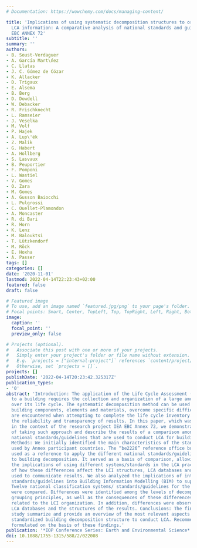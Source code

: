 ```yaml
---
# Documentation: https://wowchemy.com/docs/managing-content/

title: 'Implications of using systematic decomposition structures to organize building
  LCA information: A comparative analysis of national standards and guidelines- IEA
  EBC ANNEX 72'
subtitle: ''
summary: ''
authors:
- B. Soust-Verdaguer
- A. García Mart\ńez
- C. Llatas
- J. C. Gómez de Cózar
- K. Allacker
- D. Trigaux
- E. Alsema
- B. Berg
- D. Dowdell
- W. Debacker
- R. Frischknecht
- L. Ramseier
- J. Veselka
- M. Volf
- P. Hajek
- A. Lup\'ék
- Z. Malik
- G. Habert
- A. Hollberg
- S. Lasvaux
- B. Peuportier
- F. Pomponi
- L. Wastiel
- V. Gomes
- O. Zara
- M. Gomes
- A. Gusson Baiocchi
- L. Pulgrossi
- C. Ouellet-Plamondon
- A. Moncaster
- R. di Bari
- R. Horn
- K. Lenz
- M. Balouktsi
- T. Lützkendorf
- M. Röck
- E. Hoxha
- A. Passer
tags: []
categories: []
date: '2020-11-01'
lastmod: 2022-04-14T22:23:43+02:00
featured: false
draft: false

# Featured image
# To use, add an image named `featured.jpg/png` to your page's folder.
# Focal points: Smart, Center, TopLeft, Top, TopRight, Left, Right, BottomLeft, Bottom, BottomRight.
image:
  caption: ''
  focal_point: ''
  preview_only: false

# Projects (optional).
#   Associate this post with one or more of your projects.
#   Simply enter your project's folder or file name without extension.
#   E.g. `projects = ["internal-project"]` references `content/project/deep-learning/index.md`.
#   Otherwise, set `projects = []`.
projects: []
publishDate: '2022-04-14T20:23:42.325317Z'
publication_types:
- '0'
abstract: 'Introduction: The application of the Life Cycle Assessment (LCA) technique
  to a building requires the collection and organization of a large amount of data
  over its life cycle. The systematic decomposition method can be used to classify
  building components, elements and materials, overcome specific difficulties that
  are encountered when attempting to complete the life cycle inventory and increase
  the reliability and transparency of results. In this paper, which was developed
  in the context of the research project IEA EBC Annex 72, we demonstrate the implications
  of taking such approach and describe the results of a comparison among different
  national standards/guidelines that are used to conduct LCA for building decomposition.
  Methods: We initially identified the main characteristics of the standards/guidelines
  used by Annex participant countries. The “be2226” reference office building was
  used as a reference to apply the different national standards/guidelines related
  to building decomposition. It served as a basis of comparison, allowing us to identify
  the implications of using different systems/standards in the LCA practice, in terms
  of how these differences affect the LCI structures, LCA databases and the methods
  used to communicate results. We also analyzed the implications of integrating these
  standards/guidelines into Building Information Modelling (BIM) to support LCA. Results:
  Twelve national classification systems/ standards/guidelines for the building decomposition
  were compared. Differences were identified among the levels of decomposition and
  grouping principles, as well as the consequences of these differences that were
  related to the LCI organization. In addition, differences were observed among the
  LCA databases and the structures of the results. Conclusions: The findings of this
  study summarize and provide an overview of the most relevant aspects of using a
  standardized building decomposition structure to conduct LCA. Recommendations are
  formulated on the basis of these findings.'
publication: '*IOP Conference Series: Earth and Environmental Science*'
doi: 10.1088/1755-1315/588/2/022008
---
```


